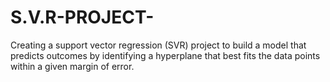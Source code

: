 # S.V.R-PROJECT-
Creating a support vector regression (SVR) project to build a model that predicts outcomes by identifying a hyperplane that best fits the data points within a given margin of error.
